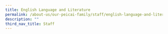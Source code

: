 ```yaml
---
title: English Language and Literature
permalink: /about-us/our-peicai-family/staff/english-language-and-literature
description: ""
third_nav_title: Staff
---
```


